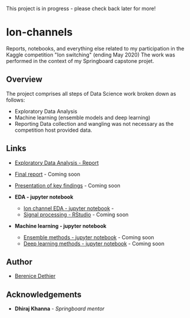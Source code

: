 This project is in progress - please check back later for more!

# Ion-channels
Reports, notebooks, and everything else related to my participation in the Kaggle competition "Ion switching" (ending May 2020)
The work was performed in the context of my Springboard capstone projet.

## Overview

The project comprises all steps of Data Science work broken down as follows:
* Exploratory Data Analysis
* Machine learning (ensemble models and deep learning)
* Reporting
Data collection and wangling was not necessary as the competition host provided data.

## Links

* [Exploratory Data Analysis - Report](https://github.com/bd3thier/Ion-channels/blob/master/Ion%20channel%20project%20-%20EDA%20Report.pdf)
* [Final report]() - Coming soon
* [Presentation of key findings]() - Coming soon

* **EDA - jupyter notebook**
  *  [Ion channel EDA - jupyter notebook](https://github.com/bd3thier/Ion-channels/blob/master/Ion%20channel%20-%20data%20wrangling%20and%20EDA.ipynb) - 
  *  [Signal processing - RStudio]() - Coming soon 
  
* **Machine learning - jupyter notebook**
  *  [Ensemble methods - jupyter notebook]() - Coming soon
  *  [Deep learning methods - jupyter notebook]() - Coming soon 

## Author

* [Berenice Dethier](https://www.linkedin.com/in/berenice-dethier-phd-9b167491/)

## Acknowledgements

* **Dhiraj Khanna** - *Springboard mentor* 

